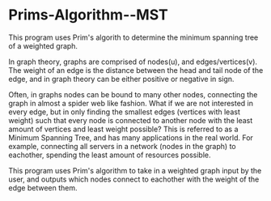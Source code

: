 # Prims-Algorithm--MST
This program uses Prim's algorith to determine the minimum spanning tree of a weighted graph. 


In graph theory, graphs are comprised of nodes(u), and edges/vertices(v). The weight of an edge is the distance between the
head and tail node of the edge, and in graph theory can be either positive or negative in sign. 

Often, in graphs nodes can be bound to many other nodes, connecting the graph in almost a spider web like fashion. What if we are not
interested in every edge, but in only finding the smallest edges (vertices with least weight) such that every node is connected to another node
with the least amount of vertices and least weight possible? This is referred to as a Minimum Spanning Tree, and has many applications in the
real world. For example, connecting all servers in a network (nodes in the graph) to eachother, spending the least amount of resources possible. 

This program uses Prim's algorithm to take in a weighted graph input by the user, and outputs which nodes connect to eachother
with the weight of the edge between them.


